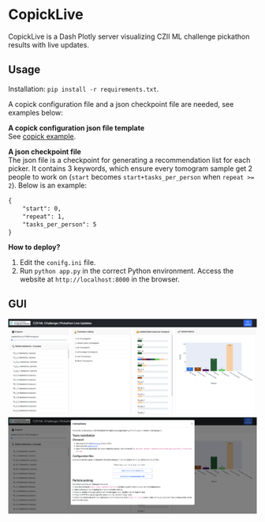 # CopickLive
CopickLive is a Dash Plotly server visualizing CZII ML challenge pickathon results with live updates.  


## Usage
Installation: `pip install -r requirements.txt`.   

A copick configuration file and a json checkpoint file are needed, see examples below:

**A copick configuration json file template**  
See [copick example](https://github.com/uermel/copick).

**A json checkpoint file**     
The json file is a checkpoint for generating a recommendation list for each picker. It contains 3 keywords, which ensure every tomogram sample get 2 people to work on (`start` becomes `start+tasks_per_person` when `repeat >= 2`). Below is an example:    
```
{  
    "start": 0,     
    "repeat": 1,    
    "tasks_per_person": 5    
}  
``` 

**How to deploy?**  
1. Edit the `conifg.ini` file.  
2. Run `python app.py` in the correct Python environment. Access the website at `http://localhost:8000` in the browser.

## GUI

![CZII copick live update](assets/gui-1.png)
![CZII copick live update](assets/gui-2.png)